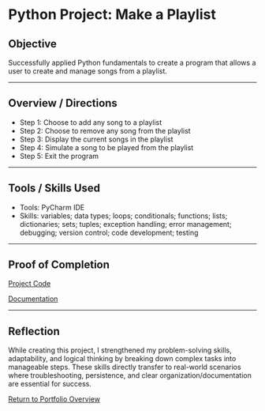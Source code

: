 # Python Project: Make a Playlist

## Objective
Successfully applied Python fundamentals to create a program that allows a user to create and manage songs from a playlist.

---

## Overview / Directions
- Step 1: Choose to add any song to a playlist
- Step 2: Choose to remove any song from the playlist
- Step 3: Display the current songs in the playlist
- Step 4: Simulate a song to be played from the playlist
- Step 5: Exit the program

---

## Tools / Skills Used
- Tools: PyCharm IDE
- Skills: variables; data types; loops; conditionals; functions; lists; dictionaries; sets; tuples; exception handling; error management; debugging; version control; code development; testing

---

## Proof of Completion
[Project Code](./Final_Project.py)

[Documentation](./CIS156_Final_Project_Documentation.docx)

---

## Reflection
While creating this project, I strengthened my problem-solving skills, adaptability, and logical thinking by breaking down complex tasks into manageable steps. These skills directly transfer to real-world scenarios where troubleshooting, persistence, and clear organization/documentation are essential for success.

[Return to Portfolio Overview](./..)
